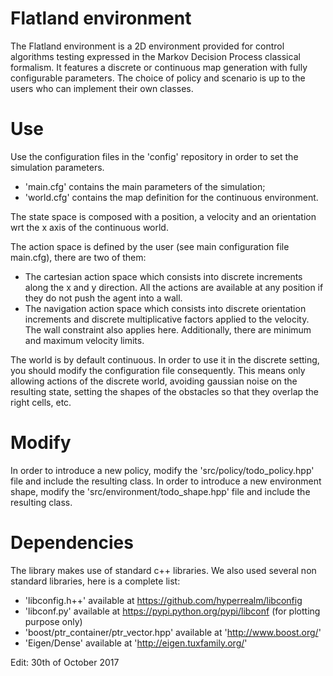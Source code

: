 # Flatland environment

The Flatland environment is a 2D environment provided for control algorithms
testing expressed in the Markov Decision Process classical formalism.
It features a discrete or continuous map generation with fully configurable
parameters.
The choice of policy and scenario is up to the users who can implement their
own classes.

# Use

Use the configuration files in the 'config' repository in order to set the
simulation parameters.
- 'main.cfg' contains the main parameters of the simulation;
- 'world.cfg' contains the map definition for the continuous environment.

The state space is composed with a position, a velocity and an orientation wrt
the x axis of the continuous world.

The action space is defined by the user (see main configuration file main.cfg),
there are two of them:
- The cartesian action space which consists into discrete increments along the x
and y direction. All the actions are available at any position if they do not
push the agent into a wall.
- The navigation action space which consists into discrete orientation
increments and discrete multiplicative factors applied to the velocity.
The wall constraint also applies here. Additionally, there are minimum and
maximum velocity limits.

The world is by default continuous. In order to use it in the discrete setting,
you should modify the configuration file consequently. This means only allowing
actions of the discrete world, avoiding gaussian noise on the resulting state,
setting the shapes of the obstacles so that they overlap the right cells, etc.

# Modify

In order to introduce a new policy, modify the 'src/policy/todo_policy.hpp'
file and include the resulting class.
In order to introduce a new environment shape, modify the
'src/environment/todo_shape.hpp' file and include the resulting class.

# Dependencies

The library makes use of standard c++ libraries. We also used several non
standard libraries, here is a complete list:
- 'libconfig.h++' available at https://github.com/hyperrealm/libconfig
- 'libconf.py' available at https://pypi.python.org/pypi/libconf (for plotting
purpose only)
- 'boost/ptr_container/ptr_vector.hpp' available at 'http://www.boost.org/'
- 'Eigen/Dense' available at 'http://eigen.tuxfamily.org/'

Edit: 30th of October 2017

